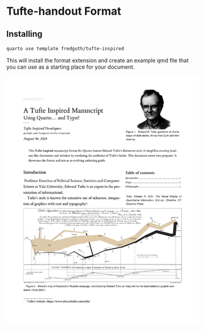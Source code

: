 # Tufte-handout Format

## Installing

```bash
quarto use template fredguth/tufte-inspired
```

This will install the format extension and create an example qmd file
that you can use as a starting place for your document.


![A Tufte inspired Quarto Manuscript format](/Images/tufte-inpired.png)
